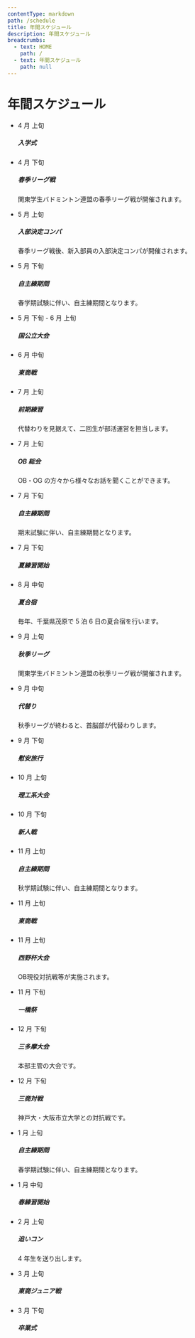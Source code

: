 ```yaml
---
contentType: markdown
path: /schedule
title: 年間スケジュール
description: 年間スケジュール
breadcrumbs:
  - text: HOME
    path: /
  - text: 年間スケジュール
    path: null
---
```


# 年間スケジュール

<div class="timeline">

- 4 月 上旬
  ##### 入学式

- 4 月 下旬
  ##### 春季リーグ戦
  関東学生バドミントン連盟の春季リーグ戦が開催されます。

- 5 月 上旬
  ##### 入部決定コンパ
  春季リーグ戦後、新入部員の入部決定コンパが開催されます。

- 5 月 下旬
  ##### 自主練期間
  春学期試験に伴い、自主練期間となります。

- 5 月 下旬 - 6 月 上旬
  ##### 国公立大会

- 6 月 中旬
  ##### 東商戦

- 7 月 上旬
  ##### 前期練習
  代替わりを見据えて、二回生が部活運営を担当します。

- 7 月 上旬
  ##### OB 総会
  OB・OG の方々から様々なお話を聞くことができます。

- 7 月 下旬
  ##### 自主練期間
  期末試験に伴い、自主練期間となります。

- 7 月 下旬
  ##### 夏練習開始

- 8 月 中旬
  ##### 夏合宿
  毎年、千葉県茂原で 5 泊 6 日の夏合宿を行います。

- 9 月 上旬
  ##### 秋季リーグ
  関東学生バドミントン連盟の秋季リーグ戦が開催されます。

- 9 月 中旬
  ##### 代替り
  秋季リーグが終わると、首脳部が代替わりします。

- 9 月 下旬
  ##### 慰安旅行

- 10 月 上旬
  ##### 理工系大会

- 10 月 下旬
  ##### 新人戦

- 11 月 上旬
  ##### 自主練期間
  秋学期試験に伴い、自主練期間となります。

- 11 月 上旬
  ##### 東商戦

- 11 月 上旬
  ##### 西野杯大会
  OB現役対抗戦等が実施されます。

- 11 月 下旬
  ##### 一橋祭

- 12 月 下旬
  ##### 三多摩大会
  本部主管の大会です。

- 12 月 下旬
  ##### 三商対戦
  神戸大・大阪市立大学との対抗戦です。

- 1 月 上旬
  ##### 自主練期間
  春学期試験に伴い、自主練期間となります。

- 1 月 中旬
  ##### 春練習開始

- 2 月 上旬
  ##### 追いコン
  4 年生を送り出します。

- 3 月 上旬
  ##### 東商ジュニア戦

- 3 月 下旬
  ##### 卒業式

</div>
